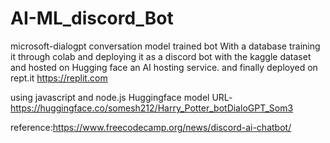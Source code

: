 # AI-ML_discord_Bot
microsoft-dialogpt conversation model trained bot 
With a database training it through colab and deploying it as a discord bot
with the kaggle dataset and hosted on Hugging face an AI hosting service.
and finally deployed on rept.it
https://replit.com

using javascript and node.js
Huggingface model URL-https://huggingface.co/somesh212/Harry_Potter_botDialoGPT_Som3

reference:https://www.freecodecamp.org/news/discord-ai-chatbot/
